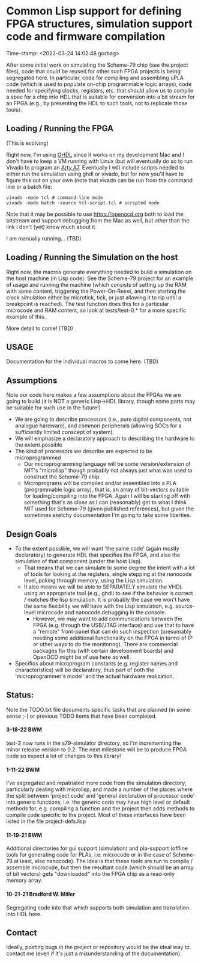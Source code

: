 # Common Lisp support for defining FPGA structures, simulation support code and firmware compilation

Time-stamp: <2022-03-24 14:02:48 gorbag>

After some initial work on simulating the Scheme-79 chip (see the project
files), code that could be reused for other such FPGA projects is being
segregated here. In particular, code for compiling and assembling uPLA code
(which is used to populate on-chip programmable logic arrays), code needed for
specifying clocks, registers, etc. that should allow us to compile a spec for
a chip into HDL that is suitable for conversion into a bit stream for an FPGA
(e.g., by presenting the HDL to such tools, not to replicate those tools).

## Loading / Running the FPGA

(This is evolving)

Right now, I'm using [GHDL](https://ghdl.github.io/ghdl/index.html) since it works on
my development Mac and I don't have to keep a VM running with Linux (but will
eventually do so to run Vivado to program an
[Arty A7](https://digilent.com/shop/arty-a7-artix-7-fpga-development-board/). Eventually
I will include scripts needed to either run the simulation using ghdl or
vivado, but for now you'll have to figure this out on your own (note that
vivado can be run from the command line or a batch file:


```
vivado -mode tcl # command-line mode
vivado -mode batch -source tcl-script.tcl # scripted mode
```

Note that it may be possible to use https://openocd.org both to load the
bitstream and support debugging from the Mac as well, but other than the link
I don't (yet) know much about it.

I am manually running... (TBD)

## Loading / Running the Simulation on the host

Right now, the macros generate everything needed to build a simulation on the
host machine (in Lisp code). See the Scheme-79 project for an example of usage
and running the machine (which consists of setting up the RAM with some
content, triggering the Power-On-Reset, and then starting the clock simulation
either by microtick, tick, or just allowing it to rip until a breakpoint is
reached). The test function does this for a particular microcode and RAM
content, so look at tests/test-0.* for a more specific example of this.

More detail to come! (TBD)

## USAGE

Documentation for the individual macros to come here. (TBD)

## Assumptions

Note our code here makes a few assumptions about the FPGAs we are going
to build (it is NOT a generic Lisp->HDL library, though some parts may
be suitable for such use in the future!)

* We are going to describe processors (i.e., pure digital components,
  not analogue hardware), and common peripherals (allowing SOCs for a
  sufficiently limited conscept of system).
* We will emphasize a declaratory approach to describing the hardware
  to the extent possible
* The kind of processors we describe are expected to be microprogrammed
  * Our microprogramming language will be some version/extension of
    MIT's "microlisp" though probably not always just what was used to
    construct the Scheme-79 chip
  * Microprograms will be compiled and/or assembled into a PLA
    (programmable logic array), that is, an array of bit-vectors
    suitable for loading/compiling into the FPGA. Again I will be
    starting off with something that's as close as I can (reasonably)
    get to what I think MIT used for Scheme-79 (given published
    references), but given the sometimes sketchy documentation I'm
    going to take some liberties.
    
## Design Goals
* To the extent possible, we will want 'the same code' (again mostly
  declaratory) to generate HDL that specifies the FPGA, and also the
  simulation of that component (under the host Lisp).
  * That means that we can simulate to some degree the intent with a lot of
    tools for looking at the registers, single stepping at the nanocode level,
    poking through memory, using the Lisp simulation.
  * It also means we will be able to SEPARATELY simulate the VHDL using an
    appropriate tool (e.g., ghdl) to see if the behavior is correct / matches
    the lisp simulation. It is probably the case we won't have the same
    flexibility we will have with the Lisp simulation, e.g. source-level
    microcode and nanocode debugging in the console.
    * However, we may want to add communications between the FPGA
      (e.g. through the USB/JTAG interface) and use that to have a "remote"
      front-panel that can do such inspection (presumably needing some
      additional functionality on the FPGA in terms of IP or other ways to do
      the monitoring). There are commercial packages for this (with certain
      development boards) and OpenOCD might be of use here as well.
* Specifics about microprogram constants (e.g. register names and
  characteristics) will be declaratory, thus part of both the
  'microprogrammer's model' and the actual hardware realization.


    
## Status:

Note the TODO.txt file documents specific tasks that are planned (in
some sense ;-) or previous TODO items that have been completed.

#### 3-18-22 BWM

test-3 now runs in the s79-simulator directory, so I'm incrementing the
minor release version to 0.2. The next milestone will be to produce FPGA
code so expect a lot of changes to this library!

#### 1-11-22 BWM

I've segregated and repatriated more code from the simulation
directory, particularly dealing with microlisp, and made a number of
the places where the split between 'project code' and 'general
declaration of processor code' into generic functions, i.e. the generic
code may have high level or default methods for, e.g. compiling a
function and the project then adds methods to compile code specific to
the project. Most of these interfaces have been listed in the file
project-defs.lisp

#### 11-19-21 BWM

Additional directories for gui support (simulation) and pla-support
(offline tools for generating code for PLAs, i.e.  microcode or in the
case of Scheme-79 at least, also nanocode). The idea is that these
tools are run to compile / assemble microcode, but then the resultant
code (which should be an array of bit vectors) gets "downloaded" into
the FPGA chip as a read-only memory array.

#### 10-21-21 Bradford W. Miller

Segregating code into that which supports both simulation and
translation into HDL here.

## Contact

Ideally, posting bugs in the project or repository would be the ideal
way to contact me (even if it's just a misunderstanding of the
documentation).

